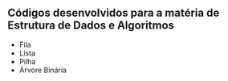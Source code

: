 ## Códigos desenvolvidos para a matéria de Estrutura de Dados e Algoritmos

* Fila
* Lista
* Pilha
* Árvore Binária

